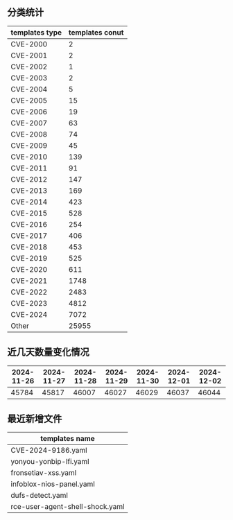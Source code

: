## 分类统计
| templates type | templates conut | 
| --- | --- |
| CVE-2000 | 2 |
| CVE-2001 | 2 |
| CVE-2002 | 1 |
| CVE-2003 | 2 |
| CVE-2004 | 5 |
| CVE-2005 | 15 |
| CVE-2006 | 19 |
| CVE-2007 | 63 |
| CVE-2008 | 74 |
| CVE-2009 | 45 |
| CVE-2010 | 139 |
| CVE-2011 | 91 |
| CVE-2012 | 147 |
| CVE-2013 | 169 |
| CVE-2014 | 423 |
| CVE-2015 | 528 |
| CVE-2016 | 254 |
| CVE-2017 | 406 |
| CVE-2018 | 453 |
| CVE-2019 | 525 |
| CVE-2020 | 611 |
| CVE-2021 | 1748 |
| CVE-2022 | 2483 |
| CVE-2023 | 4812 |
| CVE-2024 | 7072 |
| Other | 25955 |
## 近几天数量变化情况
|2024-11-26 | 2024-11-27 | 2024-11-28 | 2024-11-29 | 2024-11-30 | 2024-12-01 | 2024-12-02|
|--- | ------ | ------ | ------ | ------ | ------ | ---|
|45784 | 45817 | 46007 | 46027 | 46029 | 46037 | 46044|
## 最近新增文件
| templates name | 
| --- |
| CVE-2024-9186.yaml |
| yonyou-yonbip-lfi.yaml |
| fronsetiav-xss.yaml |
| infoblox-nios-panel.yaml |
| dufs-detect.yaml |
| rce-user-agent-shell-shock.yaml |
